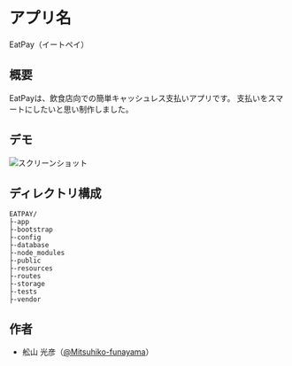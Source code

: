 # アプリ名
EatPay（イートペイ）

## 概要
EatPayは、飲食店向での簡単キャッシュレス支払いアプリです。
支払いをスマートにしたいと思い制作しました。

## デモ
![スクリーンショット](https://github.com/Mitsuhiko-funayama/EatPay/blob/main/src/public/img/SSimg.png?raw=true)

## ディレクトリ構成
```
EATPAY/
├-app
├-bootstrap
├-config
├-database
├-node_modules
├-public
├-resources
├-routes
├-storage
├-tests
├-vendor
```
## 作者
- 舩山 光彦（[@Mitsuhiko-funayama](https://github.com/Mitsuhiko-funayama)）
